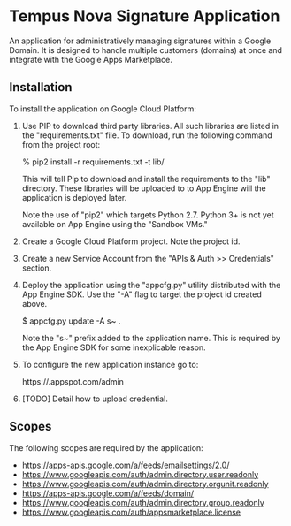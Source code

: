 Tempus Nova Signature Application
=================================

An application for administratively managing signatures within a Google Domain.
It is designed to handle multiple customers (domains) at once and integrate
with the Google Apps Marketplace.


Installation
------------

To install the application on Google Cloud Platform:


1. Use PIP to download third party libraries.  All such libraries are listed in
   the "requirements.txt" file.  To download, run the following command from
   the project root:

   % pip2 install -r requirements.txt -t lib/

   This will tell Pip to download and install the requirements to the "lib"
   directory.  These libraries will be uploaded to to App Engine will the
   application is deployed later.

   Note the use of "pip2" which targets Python 2.7.  Python 3+ is not yet
   available on App Engine using the "Sandbox VMs."

2. Create a Google Cloud Platform project.  Note the project id.

3. Create a new Service Account from the "APIs & Auth >> Credentials" section.

4. Deploy the application using the "appcfg.py" utility distributed with the
   App Engine SDK.  Use the "-A" flag to target the project id created above.

   $ appcfg.py update -A s~<project-id> .

   Note the "s~" prefix added to the application name.  This is required by the
   App Engine SDK for some inexplicable reason.



5. To configure the new application instance go to:

   https://<project-id>.appspot.com/admin


6. [TODO] Detail how to upload credential.



Scopes
------

The following scopes are required by the application:


* https://apps-apis.google.com/a/feeds/emailsettings/2.0/
* https://www.googleapis.com/auth/admin.directory.user.readonly
* https://www.googleapis.com/auth/admin.directory.orgunit.readonly
* https://apps-apis.google.com/a/feeds/domain/
* https://www.googleapis.com/auth/admin.directory.group.readonly
* https://www.googleapis.com/auth/appsmarketplace.license



